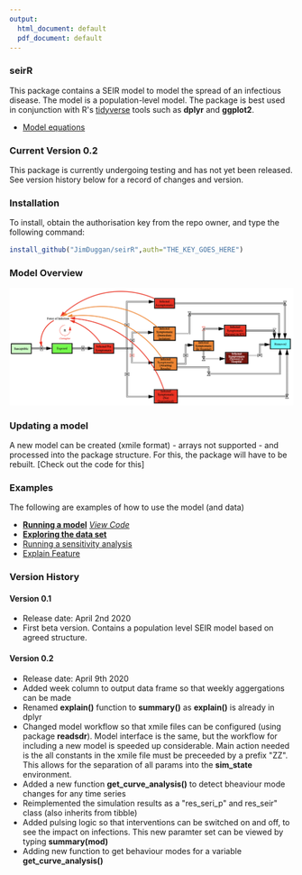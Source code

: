 ```yaml
---
output:
  html_document: default
  pdf_document: default
---
```

### seirR 
This package contains a SEIR model to model the spread of an infectious disease. The model is a population-level model. The package is best used in conjunction with R's [tidyverse](https://www.tidyverse.org) tools such as **dplyr** and **ggplot2**.

- [Model equations](https://github.com/JimDuggan/seirR/blob/master/data-raw/models/Equations/Model%20V0.2.pdf)


### Current Version 0.2
This package is currently undergoing testing and has not yet been released. See version history below for a record of changes and version.



### Installation
To install, obtain the authorisation key from the repo owner, and type the following command:

```R
install_github("JimDuggan/seirR",auth="THE_KEY_GOES_HERE")
```

### Model Overview
![](https://github.com/JimDuggan/seirR/blob/master/data-raw/Images/ModelStructure.png)

### Updating a model
A new model can be created (xmile format) - arrays not supported - and processed into the package structure. For this, the package will have to be rebuilt. [Check out the code for this]

### Examples
The following are examples of how to use the model (and data)

- [**Running a model**](
https://github.com/JimDuggan/seirR/tree/master/data-raw/Examples/01%20Run%20Model) [*View Code*](https://github.com/JimDuggan/seirR/blob/master/inst/scripts/01_one_test_p.R)
- [**Exploring the data set**](
https://github.com/JimDuggan/seirR/tree/master/data-raw/Examples/02%20Explore%20Data)
- [Running a sensitivity analysis](
https://github.com/JimDuggan/seirR/tree/master/data-raw/Examples/03%20Sensitivity)
- [Explain Feature](
https://github.com/JimDuggan/seirR/tree/master/data-raw/Examples/04%20Explain%20Feature)

### Version History
#### Version 0.1
* Release date: April 2nd 2020
* First beta version. Contains a population level SEIR model based on agreed structure. 

#### Version 0.2
* Release date: April 9th 2020
* Added week column to output data frame so that weekly aggergations can be made
* Renamed **explain()** function to **summary()** as **explain()** is already in dplyr
* Changed model workflow so that xmile files can be configured (using package **readsdr**). Model interface is the same, but the workflow for including a new model is speeded up considerable. Main action needed is the all constants in the xmile file must be preceeded by a prefix "ZZ". This allows for the separation of all params into the **sim_state** environment.
* Added a new function **get_curve_analysis()** to detect bheaviour mode changes for any time series
* Reimplemented the simulation results as a "res_seri_p" and res_seir" class (also inherits from tibble)
* Added pulsing logic so that interventions can be switched on and off, to see the impact on infections. This new paramter set can be viewed by typing **summary(mod)**
* Adding new function to get behaviour modes for a variable **get_curve_analysis()**

